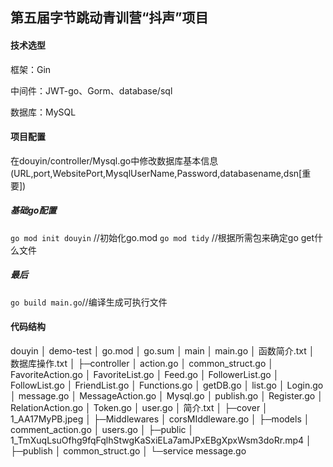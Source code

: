 ## 第五届字节跳动青训营“抖声”项目
#### 技术选型
框架：Gin

中间件：JWT-go、Gorm、database/sql

数据库：MySQL

#### 项目配置
在douyin/controller/Mysql.go中修改数据库基本信息(URL,port,WebsitePort,MysqlUserName,Password,databasename,dsn[重要])
##### 基础go配置
`go mod init douyin` //初始化go.mod
`go mod tidy` //根据所需包来确定go get什么文件
##### 最后
`go build main.go`//编译生成可执行文件

#### 代码结构
douyin
    │  demo-test
    │  go.mod
    │  go.sum
    │  main
    │  main.go
    │  函数简介.txt
    │  数据库操作.txt
    │
    ├─controller
    │      action.go
    │      common_struct.go
    │      FavoriteAction.go
    │      FavoriteList.go
    │      Feed.go
    │      FollowerList.go
    │      FollowList.go
    │      FriendList.go
    │      Functions.go
    │      getDB.go
    │      list.go
    │      Login.go
    │      message.go
    │      MessageAction.go
    │      Mysql.go
    │      publish.go
    │      Register.go
    │      RelationAction.go
    │      Token.go
    │      user.go
    │      简介.txt
    │
    ├─cover
    │      1_AA17MyPB.jpeg
    │
    ├─Middlewares
    │      corsMIddleware.go
    │
    ├─models
    │      comment_action.go
    │      users.go
    │
    ├─public
    │      1_TmXuqLsuOfhg9fqFqlhStwgKaSxiELa7amJPxEBgXpxWsm3doRr.mp4
    │
    ├─publish
    │      common_struct.go
    │
    └─service
            message.go
